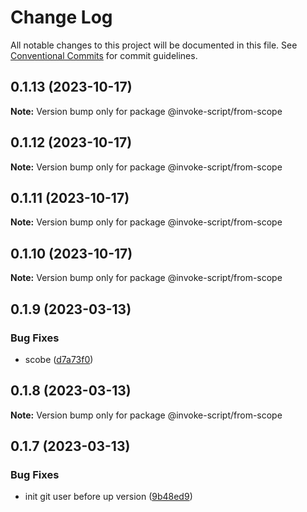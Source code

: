 # Change Log

All notable changes to this project will be documented in this file.
See [Conventional Commits](https://conventionalcommits.org) for commit guidelines.

## 0.1.13 (2023-10-17)

**Note:** Version bump only for package @invoke-script/from-scope





## 0.1.12 (2023-10-17)

**Note:** Version bump only for package @invoke-script/from-scope





## 0.1.11 (2023-10-17)

**Note:** Version bump only for package @invoke-script/from-scope





## 0.1.10 (2023-10-17)

**Note:** Version bump only for package @invoke-script/from-scope





## 0.1.9 (2023-03-13)


### Bug Fixes

* scobe ([d7a73f0](https://github.com/VladimirKalmykov/invoke-script/commit/d7a73f0))





## 0.1.8 (2023-03-13)

**Note:** Version bump only for package @invoke-script/from-scope





## 0.1.7 (2023-03-13)


### Bug Fixes

* init git user before up version ([9b48ed9](https://github.com/VladimirKalmykov/invoke-script/commit/9b48ed9))
